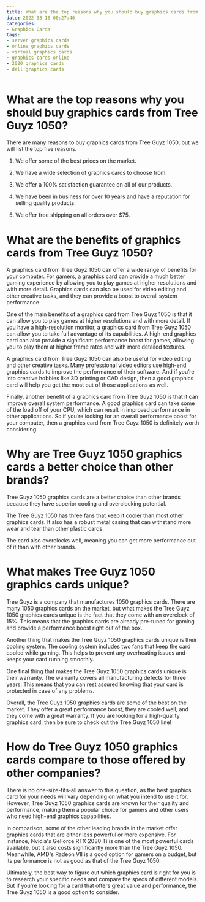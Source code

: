 ```yaml
---
title: What are the top reasons why you should buy graphics cards from Tree Guyz 1050 
date: 2022-08-16 00:27:46
categories:
- Graphics Cards
tags:
- server graphics cards
- online graphics cards
- virtual graphics cards
- graphics cards online
- 2020 graphics cards
- dell graphics cards
---
```



#  What are the top reasons why you should buy graphics cards from Tree Guyz 1050? 

There are many reasons to buy graphics cards from Tree Guyz 1050, but we will list the top five reasons. 

1. We offer some of the best prices on the market.

2. We have a wide selection of graphics cards to choose from.

3. We offer a 100% satisfaction guarantee on all of our products.

4. We have been in business for over 10 years and have a reputation for selling quality products.

5. We offer free shipping on all orders over $75.

#  What are the benefits of graphics cards from Tree Guyz 1050? 

A graphics card from Tree Guyz 1050 can offer a wide range of benefits for your computer. For gamers, a graphics card can provide a much better gaming experience by allowing you to play games at higher resolutions and with more detail. Graphics cards can also be used for video editing and other creative tasks, and they can provide a boost to overall system performance.

One of the main benefits of a graphics card from Tree Guyz 1050 is that it can allow you to play games at higher resolutions and with more detail. If you have a high-resolution monitor, a graphics card from Tree Guyz 1050 can allow you to take full advantage of its capabilities. A high-end graphics card can also provide a significant performance boost for games, allowing you to play them at higher frame rates and with more detailed textures.

A graphics card from Tree Guyz 1050 can also be useful for video editing and other creative tasks. Many professional video editors use high-end graphics cards to improve the performance of their software. And if you’re into creative hobbies like 3D printing or CAD design, then a good graphics card will help you get the most out of those applications as well.

Finally, another benefit of a graphics card from Tree Guyz 1050 is that it can improve overall system performance. A good graphics card can take some of the load off of your CPU, which can result in improved performance in other applications. So if you’re looking for an overall performance boost for your computer, then a graphics card from Tree Guyz 1050 is definitely worth considering.

#  Why are Tree Guyz 1050 graphics cards a better choice than other brands? 

Tree Guyz 1050 graphics cards are a better choice than other brands because they have superior cooling and overclocking potential.

The Tree Guyz 1050 has three fans that keep it cooler than most other graphics cards. It also has a robust metal casing that can withstand more wear and tear than other plastic cards.

The card also overclocks well, meaning you can get more performance out of it than with other brands.

#  What makes Tree Guyz 1050 graphics cards unique? 

 Tree Guyz is a company that manufactures 1050 graphics cards. There are many 1050 graphics cards on the market, but what makes the Tree Guyz 1050 graphics cards unique is the fact that they come with an overclock of 15%. This means that the graphics cards are already pre-tuned for gaming and provide a performance boost right out of the box.

Another thing that makes the Tree Guyz 1050 graphics cards unique is their cooling system. The cooling system includes two fans that keep the card cooled while gaming. This helps to prevent any overheating issues and keeps your card running smoothly.

One final thing that makes the Tree Guyz 1050 graphics cards unique is their warranty. The warranty covers all manufacturing defects for three years. This means that you can rest assured knowing that your card is protected in case of any problems.

Overall, the Tree Guyz 1050 graphics cards are some of the best on the market. They offer a great performance boost, they are cooled well, and they come with a great warranty. If you are looking for a high-quality graphics card, then be sure to check out the Tree Guyz 1050 line!

#  How do Tree Guyz 1050 graphics cards compare to those offered by other companies?


There is no one-size-fits-all answer to this question, as the best graphics card for your needs will vary depending on what you intend to use it for. However, Tree Guyz 1050 graphics cards are known for their quality and performance, making them a popular choice for gamers and other users who need high-end graphics capabilities.

In comparison, some of the other leading brands in the market offer graphics cards that are either less powerful or more expensive. For instance, Nvidia's GeForce RTX 2080 Ti is one of the most powerful cards available, but it also costs significantly more than the Tree Guyz 1050. Meanwhile, AMD's Radeon VII is a good option for gamers on a budget, but its performance is not as good as that of the Tree Guyz 1050.

Ultimately, the best way to figure out which graphics card is right for you is to research your specific needs and compare the specs of different models. But if you're looking for a card that offers great value and performance, the Tree Guyz 1050 is a good option to consider.